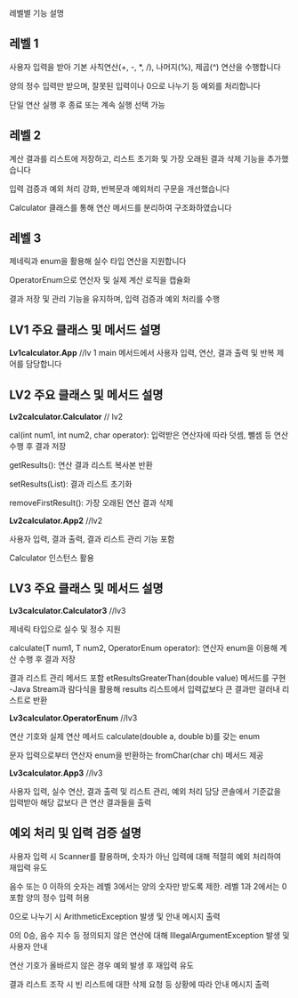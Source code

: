 레벨별 기능 설명

레벨 1
------------------------------------------------------------------------------------------------------------------------
사용자 입력을 받아 기본 사칙연산(+, -, *, /), 나머지(%), 제곱(^) 연산을 수행합니다

양의 정수 입력만 받으며, 잘못된 입력이나 0으로 나누기 등 예외를 처리합니다

단일 연산 실행 후 종료 또는 계속 실행 선택 가능

레벨 2
------------------------------------------------------------------------------------------------------------------------
계산 결과를 리스트에 저장하고, 리스트 초기화 및 가장 오래된 결과 삭제 기능을 추가했습니다

입력 검증과 예외 처리 강화,  반복문과 예외처리 구문을 개선했습니다

Calculator 클래스를 통해 연산 메서드를 분리하여 구조화하였습니다

레벨 3
------------------------------------------------------------------------------------------------------------------------
제네릭과 enum을 활용해 실수 타입 연산을 지원합니다

OperatorEnum으로 연산자 및 실제 계산 로직을 캡슐화

결과 저장 및 관리 기능을 유지하며, 입력 검증과 예외 처리를 수행


LV1 주요 클래스 및 메서드 설명
------------------------------------------------------------------------------------------------------------------------
**Lv1calculator.App** //lv 1
main 메서드에서 사용자 입력, 연산, 결과 출력 및 반복 제어를 담당합니다

LV2 주요 클래스 및 메서드 설명
------------------------------------------------------------------------------------------------------------------------
**Lv2calculator.Calculator** // lv2

cal(int num1, int num2, char operator): 입력받은 연산자에 따라 덧셈, 뺄셈 등 연산 수행 후 결과 저장

getResults(): 연산 결과 리스트 복사본 반환

setResults(List<Integer>): 결과 리스트 초기화

removeFirstResult(): 가장 오래된 연산 결과 삭제


**Lv2calculator.App2** //lv2

사용자 입력, 결과 출력, 결과 리스트 관리 기능 포함

Calculator 인스턴스 활용

LV3 주요 클래스 및 메서드 설명
------------------------------------------------------------------------------------------------------------------------
**Lv3calculator.Calculator3<T extends Number>** //lv3

제네릭 타입으로 실수 및 정수 지원

calculate(T num1, T num2, OperatorEnum operator): 연산자 enum을 이용해 계산 수행 후 결과 저장

결과 리스트 관리 메서드 포함
etResultsGreaterThan(double value) 메서드를 구현
-Java Stream과 람다식을 활용해 results 리스트에서 입력값보다 큰 결과만 걸러내 리스트로 반환

**Lv3calculator.OperatorEnum** //lv3

연산 기호와 실제 연산 메서드 calculate(double a, double b)를 갖는 enum

문자 입력으로부터 연산자 enum을 반환하는 fromChar(char ch) 메서드 제공

**Lv3calculator.App3**  //lv3

사용자 입력, 실수 연산, 결과 출력 및 리스트 관리, 예외 처리 담당
콘솔에서 기준값을 입력받아 해당 값보다 큰 연산 결과들을 출력

예외 처리 및 입력 검증 설명
------------------------------------------------------------------------------------------------------------------------
사용자 입력 시 Scanner를 활용하며, 숫자가 아닌 입력에 대해 적절히 예외 처리하여 재입력 유도

음수 또는 0 이하의 숫자는 레벨 3에서는 양의 숫자만 받도록 제한. 레벨 1과 2에서는 0 포함 양의 정수 입력 허용

0으로 나누기 시 ArithmeticException 발생 및 안내 메시지 출력

0의 0승, 음수 지수 등 정의되지 않은 연산에 대해 IllegalArgumentException 발생 및 사용자 안내

연산 기호가 올바르지 않은 경우 예외 발생 후 재입력 유도

결과 리스트 조작 시 빈 리스트에 대한 삭제 요청 등 상황에 따라 안내 메시지 출력
